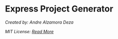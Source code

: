 # Express Project Generator

*Created by: Andre Alzamora Deza*

*MIT License: [Read More](https://github.com/git/git-scm.com/blob/main/MIT-LICENSE.txt)*